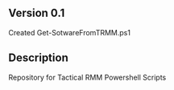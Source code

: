 ## Version 0.1
Created Get-SotwareFromTRMM.ps1

## Description
Repository for Tactical RMM Powershell Scripts
